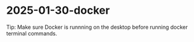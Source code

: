 # 2025-01-30-docker

Tip: Make sure Docker is runnning on the desktop before running docker terminal commands.
